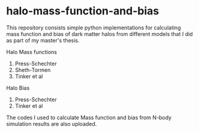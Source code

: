 # halo-mass-function-and-bias

This repository consists simple python implementations for calculating mass function and bias of dark matter halos from different models that I did as part of my master's thesis.

Halo Mass functions
  1. Press-Schechter
  2. Sheth-Tormen
  3. Tinker et al

Halo Bias
  1. Press-Schechter
  2. Tinker et al


The codes I used to calculate Mass function and bias from N-body simulation results are also uploaded.
